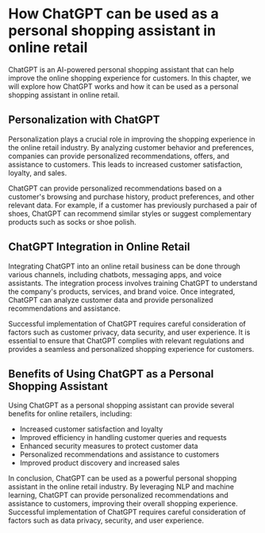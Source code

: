 How ChatGPT can be used as a personal shopping assistant in online retail
===========================================================================================================

ChatGPT is an AI-powered personal shopping assistant that can help improve the online shopping experience for customers. In this chapter, we will explore how ChatGPT works and how it can be used as a personal shopping assistant in online retail.

Personalization with ChatGPT
----------------------------

Personalization plays a crucial role in improving the shopping experience in the online retail industry. By analyzing customer behavior and preferences, companies can provide personalized recommendations, offers, and assistance to customers. This leads to increased customer satisfaction, loyalty, and sales.

ChatGPT can provide personalized recommendations based on a customer's browsing and purchase history, product preferences, and other relevant data. For example, if a customer has previously purchased a pair of shoes, ChatGPT can recommend similar styles or suggest complementary products such as socks or shoe polish.

ChatGPT Integration in Online Retail
------------------------------------

Integrating ChatGPT into an online retail business can be done through various channels, including chatbots, messaging apps, and voice assistants. The integration process involves training ChatGPT to understand the company's products, services, and brand voice. Once integrated, ChatGPT can analyze customer data and provide personalized recommendations and assistance.

Successful implementation of ChatGPT requires careful consideration of factors such as customer privacy, data security, and user experience. It is essential to ensure that ChatGPT complies with relevant regulations and provides a seamless and personalized shopping experience for customers.

Benefits of Using ChatGPT as a Personal Shopping Assistant
----------------------------------------------------------

Using ChatGPT as a personal shopping assistant can provide several benefits for online retailers, including:

* Increased customer satisfaction and loyalty
* Improved efficiency in handling customer queries and requests
* Enhanced security measures to protect customer data
* Personalized recommendations and assistance to customers
* Improved product discovery and increased sales

In conclusion, ChatGPT can be used as a powerful personal shopping assistant in the online retail industry. By leveraging NLP and machine learning, ChatGPT can provide personalized recommendations and assistance to customers, improving their overall shopping experience. Successful implementation of ChatGPT requires careful consideration of factors such as data privacy, security, and user experience.
